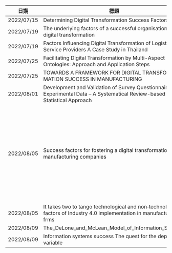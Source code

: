 | 日期  | 標題 | 大綱  |
| ---- | ----  | ---- |
| 2022/07/15  | Determining Digital Transformation Success Factors | |
| 2022/07/19  | The underlying factors of a successful organisational digital transformation | |
| 2022/07/19  | Factors Influencing Digital Transformation of Logistics Service Providers A Case Study in Thailand | |
| 2022/07/25  | Facilitating Digital Transformation by Multi-Aspect Ontologies: Approach and Application Steps | |
| 2022/07/25  | TOWARDS A FRAMEWORK FOR DIGITAL TRANSFOR- MATION SUCCESS IN MANUFACTURING | |
| 2022/08/01  | Development and Validation of Survey Questionnaire and Experimental Data – A Systematical Review-based Statistical Approach | |
| 2022/08/05  | Success factors for fostering a digital transformation in manufacturing companies | 1. DT implies radical internal and external changes <br><br>2. DT innovation is about “combinations of information, computing, communication, and connectivity technologies” |
| 2022/08/05  | It takes two to tango technological and non‑technological factors of Industry 4.0 implementation in manufacturing frms | |
| 2022/08/09  | The_DeLone_and_McLean_Model_of_Information_Systems | |
| 2022/08/09  | Information systems success The quest for the dependent variable | |
